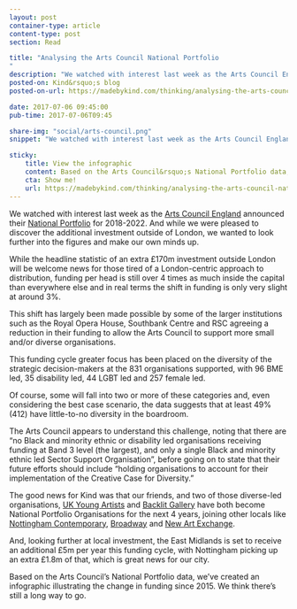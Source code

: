 ```yaml
---
layout: post
container-type: article
content-type: post
section: Read

title: "Analysing the Arts Council National Portfolio
"
description: "We watched with interest last week as the Arts Council England announced their National Portfolio for 2018-2022. And while we were pleased to discover the additional investment outside of London, we wanted to look further into the figures and make our own minds up."
posted-on: Kind&rsquo;s blog
posted-on-url: https://madebykind.com/thinking/analysing-the-arts-council-national-portfolio

date: 2017-07-06 09:45:00
pub-time: 2017-07-06T09:45

share-img: "social/arts-council.png"
snippet: "We watched with interest last week as the Arts Council England announced their National Portfolio for 2018-2022."

sticky:
    title: View the infographic
    content: Based on the Arts Council&rsquo;s National Portfolio data, Kind created an infographic illustrating the change in funding since 2015. We think there&rsquo;s still a long way to go.
    cta: Show me!
    url: https://madebykind.com/thinking/analysing-the-arts-council-national-portfolio#infographic
---
```


We watched with interest last week as the [Arts Council England](http://www.artscouncil.org.uk/) announced their [National Portfolio](http://www.artscouncil.org.uk/NPO) for 2018-2022. And while we were pleased to discover the additional investment outside of London, we wanted to look further into the figures and make our own minds up.


While the headline statistic of an extra &pound;170m investment outside London will be welcome news for those tired of a London-centric approach to distribution, funding per head is still over 4 times as much inside the capital than everywhere else and in real terms the shift in funding is only very slight at around 3%.

This shift has largely been made possible by some of the larger institutions such as the Royal Opera House, Southbank Centre and RSC agreeing a reduction in their funding to allow the Arts Council to support more small and/or diverse organisations.

This funding cycle greater focus has been placed on the diversity of the strategic decision-makers at the 831 organisations supported, with 96 BME led, 35 disability led, 44 LGBT led and 257 female led.

Of course, some will fall into two or more of these categories and, even considering the best case scenario, the data suggests that at least 49% (412) have little-to-no diversity in the boardroom.

The Arts Council appears to understand this challenge, noting that there are &ldquo;no Black and minority ethnic or disability led organisations receiving funding at Band 3 level (the largest), and only a single Black and minority ethnic led Sector Support Organisation&rdquo;, before going on to state that their future efforts should include &ldquo;holding organisations to account for their implementation of the Creative Case for Diversity.&rdquo;

The good news for Kind was that our friends, and two of those diverse-led organisations, [UK Young Artists](http://www.ukyoungartists.co.uk/) and [Backlit Gallery](http://backlit.org.uk/) have both become National Portfolio Organisations for the next 4 years, joining other locals like [Nottingham Contemporary](http://www.nottinghamcontemporary.org/), [Broadway](http://www.broadway.org.uk/) and [New Art Exchange](http://www.nae.org.uk/).

And, looking further at local investment, the East Midlands is set to receive an additional &pound;5m per year this funding cycle, with Nottingham picking up an extra &pound;1.8m of that, which is great news for our city.

Based on the Arts Council&rsquo;s National Portfolio data, we&rsquo;ve created an infographic illustrating the change in funding since 2015. We think there&rsquo;s still a long way to go.